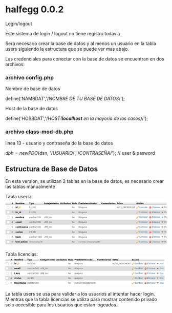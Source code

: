 # halfegg 0.0.2
Login/logout

Este sistema de login / logout no tiene registro todavia

Sera necesario crear la base de datos y al menos un usuario en la tabla users siguiendo la estructura que se puede ver mas abajo. 


Las credenciales para conectar con la base de datos se encuentran en dos archivos:

### archivo config.php

 Nombre de base de  datos

define('NAMBDAT','/*NOMBRE DE TU BASE DE DATOS*/');

 Host de la base de datos
 
define('HOSBDAT','/*HOST(**localhost** en la mayoria de los casos)*/');

### archivo class-mod-db.php

linea 13 - usuario y contraseña de la base de datos

$dbh = new PDO($dsn, '/*USUARIO*/','/*CONTRASEÑA*/'); // user & pasword

## Estructura de Base de Datos
En esta version, se utilizan 2 tablas en la base de datos, es necesario crear las tablas manualmente

Tabla users:
![alt text](halfegg-bd-users.png)

Tabla licencias:
![alt text](halfegg-bd-lic.png)

La tabla users se usa para validar a los usuarios al intentar hacer login.
Mientras que la tabla licencias se utiliza para mostrar contenido privado solo accesible para los usuarios que estan logeados.


